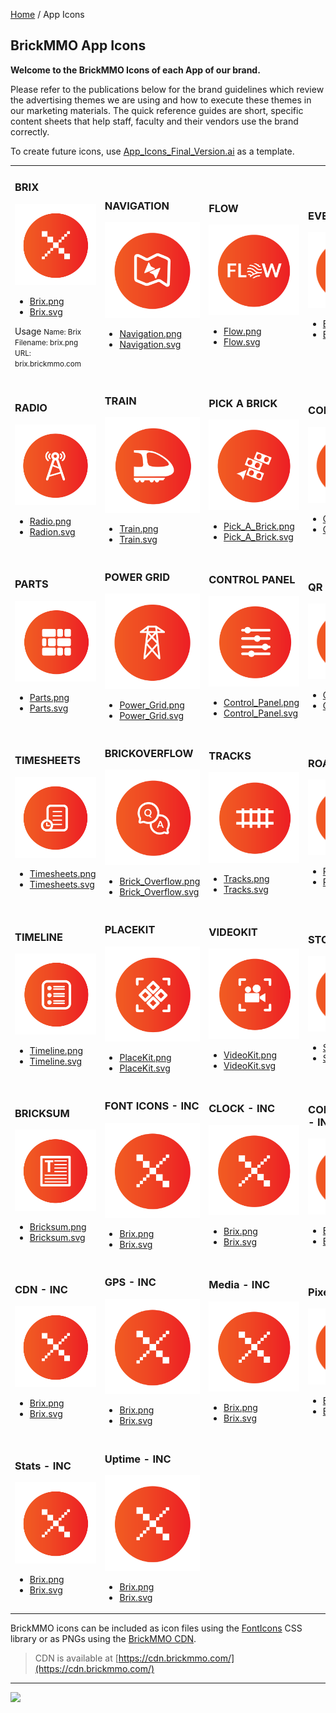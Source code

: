 <style>@import url("/readme.codeadam.ca/readme.css");</style>

[Home](/) / App Icons

## BrickMMO App Icons

**Welcome to the BrickMMO Icons of each App of our brand.**

Please refer to the publications below for the brand guidelines which review the advertising themes we are using and how to execute these themes in our marketing materials. The quick reference guides are short, specific content sheets that help staff, faculty and their vendors use the brand correctly.

To create future icons, use [App_Icons_Final_Version.ai](icons/App_Icons_Final_Version.ai) as a template.

<table style="width:100%;">
<tr>
<td width="25%">

<h3>BRIX</h3>
<img src="icons/png/Brix.png">
<ul>
<li><a href="icons/png/Brix.png" download>Brix.png</a></li>
<li><a href="icons/svg/Brix.svg" download>Brix.svg</a></li>
</ul>

<string>Usage</strong>
<small>
Name: Brix
<br>
Filename: brix.png
<br>
URL: brix.brickmmo.com
</small>

</td>
<td width="25%">

<h3>NAVIGATION</h3>
<img src="icons/png/Navigation.png">
<ul>
<li><a href="icons/png/Navigation.png" download>Navigation.png</a></li>
<li><a href="icons/svg/Navigation.svg" download>Navigation.svg</a></li>
</ul>

</td>
<td width="25%">

<h3>FLOW</h3>
<img src="icons/png/Flow.png">
<ul>
<li><a href="icons/png/Flow.png" download>Flow.png</a></li>
<li><a href="icons/svg/Flow.svg" download>Flow.svg</a></li>
</ul>

</td>
<td width="25%">

<h3>EVENTS</h3>
<img src="icons/png/Events.png">
<ul>
<li><a href="icons/png/Events.png" download>Events.png</a></li>
<li><a href="icons/svg/Events.svg" download>Events.svg</a></li>
</ul>

</td>
</tr>
<tr>
<td width="25%">

<h3>RADIO</h3>
<img src="icons/png/Radio.png">
<ul>
<li><a href="icons/png/Radio.png" download>Radio.png</a></li>
<li><a href="icons/svg/Radio.svg" download>Radion.svg</a></li>
</ul>

</td>
<td width="25%">

<h3>TRAIN</h3>
<img src="icons/png/Train.png">
<ul>
<li><a href="icons/png/Train.png" download>Train.png</a></li>
<li><a href="icons/svg/Train.svg" download>Train.svg</a></li>
</ul>

</td>
<td width="25%">

<h3>PICK A BRICK</h3>
<img src="icons/png/Pick_A_Brick.png">
<ul>
<li><a href="icons/png/Pick_A_Brick.png" download>Pick_A_Brick.png</a></li>
<li><a href="icons/svg/Pick_A_Brick.svg" download>Pick_A_Brick.svg</a></li>
</ul>

</td>
<td width="25%">

<h3>COLOURS</h3>
<img src="icons/png/Colours.png">
<ul>
<li><a href="icons/png/Colours.png" download>Colours.png</a></li>
<li><a href="icons/svg/Colours.svg" download>Colours.svg</a></li>
</ul>

</td>
</tr>
<tr>
<td width="25%">

<h3>PARTS</h3>
<img src="icons/png/Parts.png">
<ul>
<li><a href="icons/png/Parts.png" download>Parts.png</a></li>
<li><a href="icons/svg/Parts.svg" download>Parts.svg</a></li>
</ul>

</td>
<td width="25%">

<h3>POWER GRID</h3>
<img src="icons/png/Power_Grid.png">
<ul>
<li><a href="icons/png/Power_Grid.png" download>Power_Grid.png</a></li>
<li><a href="icons/svg/Power_Grid.svg" download>Power_Grid.svg</a></li>
</ul>

</td>
<td width="25%">

<h3>CONTROL PANEL</h3>
<img src="icons/png/Control_Panel.png">
<ul>
<li><a href="icons/png/Control_Panel.png" download>Control_Panel.png</a></li>
<li><a href="icons/svg/Control_Panel.svg" download>Control_Panel.svg</a></li>
</ul>

</td>
<td width="25%">

<h3>QR</h3>
<img src="icons/png/QR.png">
<ul>
<li><a href="icons/png/QR.png" download>QR.png</a></li>
<li><a href="icons/svg/QR.svg" download>QR.svg</a></li>
</ul>

</td>
</tr>
<tr>
<td width="25%">

<h3>TIMESHEETS</h3>
<img src="icons/png/Timesheets.png">
<ul>
<li><a href="icons/png/Timesheets.png" download>Timesheets.png</a></li>
<li><a href="icons/svg/Timesheets.svg" download>Timesheets.svg</a></li>
</ul>

</td>
<td width="25%">

<h3>BRICKOVERFLOW</h3>
<img src="icons/png/Brick_Overflow.png">
<ul>
<li><a href="icons/png/Brick_Overflow.png" download>Brick_Overflow.png</a></li>
<li><a href="icons/svg/Brick_Overflow.svg" download>Brick_Overflow.svg</a></li>
</ul>

</td>
<td width="25%">

<h3>TRACKS</h3>
<img src="icons/png/Tracks.png">
<ul>
<li><a href="icons/png/Tracks.png" download>Tracks.png</a></li>
<li><a href="icons/svg/Tracks.svg" download>Tracks.svg</a></li>
</ul>

</td>
<td width="25%">

<h3>ROADVIEW</h3>
<img src="icons/png/RoadView.png">
<ul>
<li><a href="icons/png/RoadView.png" download>RoadView.png</a></li>
<li><a href="icons/svg/RoadView.svg" download>RoadView.svg</a></li>
</ul>

</td>
</tr>
<tr>
<td width="25%">

<h3>TIMELINE</h3>
<img src="icons/png/Timeline.png">
<ul>
<li><a href="icons/png/Timeline.png" download>Timeline.png</a></li>
<li><a href="icons/svg/Timeline.svg" download>Timeline.svg</a></li>
</ul>

</td>
<td width="25%">
  
<h3>PLACEKIT</h3>
<img src="icons/png/PlaceKit.png">
<ul>
<li><a href="icons/png/PlaceKit.png" download>PlaceKit.png</a></li>
<li><a href="icons/svg/PlaceKit.svg" download>PlaceKit.svg</a></li>
</ul>

</td>
<td width="25%">

<h3>VIDEOKIT</h3>

<img src="icons/png/VideoKit.png">
<ul>
<li><a href="icons/png/VideoKit.png" download>VideoKit.png</a></li>
<li><a href="icons/svg/VideoKit.svg" download>VideoKit.svg</a></li>
</ul>

</td>
<td width="25%">

<h3>STORES</h3>
<img src="icons/png/Stores.png">
<ul>
<li><a href="icons/png/Stores.png" download>Stores.png</a></li>
<li><a href="icons/svg/Stores.svg" download>Stores.svg</a></li>
</ul>

</td>
</tr>
<tr>
<td width="25%">

<h3>BRICKSUM</h3>
<img src="icons/png/Bricksum.png">
<ul>
<li><a href="icons/png/Bricksum.png" download>Bricksum.png</a></li>
<li><a href="icons/svg/Bricksum.svg" download>Bricksum.svg</a></li>
</ul>

</td>
<td width="25%">

<h3>FONT ICONS - INC</h3>
<img src="icons/png/Brix.png">
<ul>
<li><a href="icons/png/Brix.png" download>Brix.png</a></li>
<li><a href="icons/svg/Brix.svg" download>Brix.svg</a></li>
</ul>

</td>
<td width="25%">

<h3>CLOCK - INC</h3>
<img src="icons/png/Brix.png">
<ul>
<li><a href="icons/png/Brix.png" download>Brix.png</a></li>
<li><a href="icons/svg/Brix.svg" download>Brix.svg</a></li>
</ul>

</td>
<td width="25%">

<h3>CONVERSIONS - INC</h3>
<img src="icons/png/Brix.png">
<ul>
<li><a href="icons/png/Brix.png" download>Brix.png</a></li>
<li><a href="icons/svg/Brix.svg" download>Brix.svg</a></li>
</ul>

</td>
</tr>
<tr>
<td>
    
<h3>CDN - INC</h3>
<img src="icons/png/Brix.png">
<ul>
<li><a href="icons/png/Brix.png" download>Brix.png</a></li>
<li><a href="icons/svg/Brix.svg" download>Brix.svg</a></li>
</ul>

</td>
<td>
    
<h3>GPS - INC</h3>
<img src="icons/png/Brix.png">
<ul>
<li><a href="icons/png/Brix.png" download>Brix.png</a></li>
<li><a href="icons/svg/Brix.svg" download>Brix.svg</a></li>
</ul>

</td>
<td>
    
<h3>Media - INC</h3>
<img src="icons/png/Brix.png">
<ul>
<li><a href="icons/png/Brix.png" download>Brix.png</a></li>
<li><a href="icons/svg/Brix.svg" download>Brix.svg</a></li>
</ul>

</td>
<td>
    
<h3>Pixelate - INC</h3>
<img src="icons/png/Brix.png">
<ul>
<li><a href="icons/png/Brix.png" download>Brix.png</a></li>
<li><a href="icons/svg/Brix.svg" download>Brix.svg</a></li>
</ul>

</td>
</tr>
<tr>
<td>
    
<h3>Stats - INC</h3>
<img src="icons/png/Brix.png">
<ul>
<li><a href="icons/png/Brix.png" download>Brix.png</a></li>
<li><a href="icons/svg/Brix.svg" download>Brix.svg</a></li>
</ul>

</td>
<td>
    
<h3>Uptime - INC</h3>
<img src="icons/png/Brix.png">
<ul>
<li><a href="icons/png/Brix.png" download>Brix.png</a></li>
<li><a href="icons/svg/Brix.svg" download>Brix.svg</a></li>
</ul>

</td>
</tr>
</table>


BrickMMO icons can be included as icon files using the [FontIcons](https://fonticons.brickmmo.com) CSS library or as PNGs using the [BrickMMO CDN](https://cdn.brickmmo.com). 

> CDN is available at [https://cdn.brickmmo.com/](https://cdn.brickmmo.com/)

---

<a href="https://brickmmo.com">
<img src="https://cdn.brickmmo.com/images@1.0.0/brickmmo-logo-coloured-horizontal.png" width="100">
</a>
